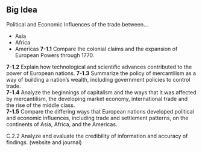 ## Big Idea
Political and Economic Influences of the trade between...
- Asia
- Africa
- Americas
**7-1.1** 
Compare the colonial claims and the expansion of European Powers through 1770.

**7-1.2**
Explain how technological and scientific advances contributed to the power of European nations.	
**7-1.3** 
Summarize the policy of mercantilism as a way of building a nation’s wealth, including government policies to control trade.	
**7-1.4** 
Analyze the beginnings of capitalism and the ways that it was affected by mercantilism, the developing market economy, 
international trade and the rise of the middle class.	
**7-1.5** Compare the differing ways that European nations developed political and economic influences, including trade and settlement patterns,
on the continents of Asia, Africa, and the Americas.


C.2.2 Analyze and evaluate the credibility of information and accuracy of findings. (website and journal)
